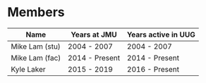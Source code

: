 # Members


| Name          | Years at JMU  | Years active in UUG  |
| ------------- | ------------- | -------------------- |
| Mike Lam (stu)| 2004 - 2007   | 2004 - 2007          |
| Mike Lam (fac)| 2014 - Present| 2014 - Present       |
| Kyle Laker    | 2015 - 2019   | 2016 - Present       |
